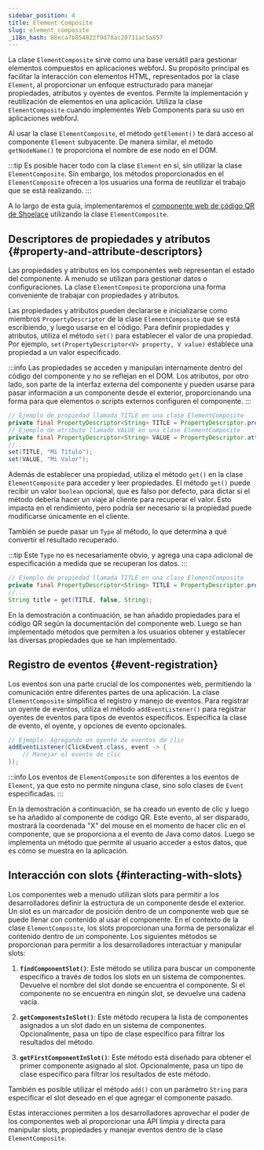 ```yaml
---
sidebar_position: 4
title: Element Composite
slug: element_composite
_i18n_hash: 88eca7b854822f9d78ac20731ac5a857
---
```

<DocChip chip='since' label='23.06' />
<JavadocLink type="foundation" location="com/webforj/component/element/ElementComposite" top='true'/>

La clase `ElementComposite` sirve como una base versátil para gestionar elementos compuestos en aplicaciones webforJ. Su propósito principal es facilitar la interacción con elementos HTML, representados por la clase `Element`, al proporcionar un enfoque estructurado para manejar propiedades, atributos y oyentes de eventos. Permite la implementación y reutilización de elementos en una aplicación. Utiliza la clase `ElementComposite` cuando implementes Web Components para su uso en aplicaciones webforJ.

Al usar la clase `ElementComposite`, el método `getElement()` te dará acceso al componente `Element` subyacente. De manera similar, el método `getNodeName()` te proporciona el nombre de ese nodo en el DOM.

:::tip
Es posible hacer todo con la clase `Element` en sí, sin utilizar la clase `ElementComposite`. Sin embargo, los métodos proporcionados en el `ElementComposite` ofrecen a los usuarios una forma de reutilizar el trabajo que se está realizando.
:::

A lo largo de esta guía, implementaremos el [componente web de código QR de Shoelace](https://shoelace.style/components/qr-code) utilizando la clase `ElementComposite`.

<ComponentDemo 
path='/webforj/qrdemo?' 
javaE='https://raw.githubusercontent.com/webforj/webforj-documentation/refs/heads/main/src/main/java/com/webforj/samples/views/elementcomposite/QRDemoView.java'
height='175px'
/>

## Descriptores de propiedades y atributos {#property-and-attribute-descriptors}

Las propiedades y atributos en los componentes web representan el estado del componente. A menudo se utilizan para gestionar datos o configuraciones. La clase `ElementComposite` proporciona una forma conveniente de trabajar con propiedades y atributos.

Las propiedades y atributos pueden declararse e inicializarse como miembros `PropertyDescriptor` de la clase `ElementComposite` que se está escribiendo, y luego usarse en el código. Para definir propiedades y atributos, utiliza el método `set()` para establecer el valor de una propiedad. Por ejemplo, `set(PropertyDescriptor<V> property, V value)` establece una propiedad a un valor especificado.

:::info
Las propiedades se acceden y manipulan internamente dentro del código del componente y no se reflejan en el DOM. Los atributos, por otro lado, son parte de la interfaz externa del componente y pueden usarse para pasar información a un componente desde el exterior, proporcionando una forma para que elementos o scripts externos configuren el componente.
:::

```java
// Ejemplo de propiedad llamada TITLE en una clase ElementComposite
private final PropertyDescriptor<String> TITLE = PropertyDescriptor.property("title", "");
// Ejemplo de atributo llamado VALUE en una clase ElementComposite
private final PropertyDescriptor<String> VALUE = PropertyDescriptor.attribute("value", "");
//...
set(TITLE, "Mi Título");
set(VALUE, "Mi Valor");
```

Además de establecer una propiedad, utiliza el método `get()` en la clase `ElementComposite` para acceder y leer propiedades. El método `get()` puede recibir un valor `boolean` opcional, que es falso por defecto, para dictar si el método debería hacer un viaje al cliente para recuperar el valor. Esto impacta en el rendimiento, pero podría ser necesario si la propiedad puede modificarse únicamente en el cliente.

También se puede pasar un `Type` al método, lo que determina a qué convertir el resultado recuperado.

:::tip
Este `Type` no es necesariamente obvio, y agrega una capa adicional de especificación a medida que se recuperan los datos.
:::

```java
// Ejemplo de propiedad llamada TITLE en una clase ElementComposite
private final PropertyDescriptor<String> TITLE = PropertyDescriptor.property("title", "");
//...
String title = get(TITLE, false, String);
```

En la demostración a continuación, se han añadido propiedades para el código QR según la documentación del componente web. Luego se han implementado métodos que permiten a los usuarios obtener y establecer las diversas propiedades que se han implementado.

<ComponentDemo 
path='/webforj/qrproperties?' 
javaE='https://raw.githubusercontent.com/webforj/webforj-documentation/refs/heads/main/src/main/java/com/webforj/samples/views/elementcomposite/QRPropertiesView.java'
height='250px'
/>

## Registro de eventos {#event-registration}

Los eventos son una parte crucial de los componentes web, permitiendo la comunicación entre diferentes partes de una aplicación. La clase `ElementComposite` simplifica el registro y manejo de eventos. Para registrar un oyente de eventos, utiliza el método `addEventListener()` para registrar oyentes de eventos para tipos de eventos específicos. Especifica la clase de evento, el oyente, y opciones de evento opcionales.

```java
// Ejemplo: Agregando un oyente de eventos de clic
addEventListener(ClickEvent.class, event -> {
    // Manejar el evento de clic
});
```

:::info
Los eventos de `ElementComposite` son diferentes a los eventos de `Element`, ya que esto no permite ninguna clase, sino solo clases de `Event` especificadas.
:::

En la demostración a continuación, se ha creado un evento de clic y luego se ha añadido al componente de código QR. Este evento, al ser disparado, mostrará la coordenada "X" del mouse en el momento de hacer clic en el componente, que se proporciona a el evento de Java como datos. Luego se implementa un método que permite al usuario acceder a estos datos, que es cómo se muestra en la aplicación.
<ComponentDemo 
path='/webforj/qrevent?' 
javaE='https://raw.githubusercontent.com/webforj/webforj-documentation/refs/heads/main/src/main/java/com/webforj/samples/views/elementcomposite/QREventView.java'
height='300px'
/>

## Interacción con slots {#interacting-with-slots}

Los componentes web a menudo utilizan slots para permitir a los desarrolladores definir la estructura de un componente desde el exterior. Un slot es un marcador de posición dentro de un componente web que se puede llenar con contenido al usar el componente. En el contexto de la clase `ElementComposite`, los slots proporcionan una forma de personalizar el contenido dentro de un componente. Los siguientes métodos se proporcionan para permitir a los desarrolladores interactuar y manipular slots:

1. **`findComponentSlot()`**: Este método se utiliza para buscar un componente específico a través de todos los slots en un sistema de componentes. Devuelve el nombre del slot donde se encuentra el componente. Si el componente no se encuentra en ningún slot, se devuelve una cadena vacía.

2. **`getComponentsInSlot()`**: Este método recupera la lista de componentes asignados a un slot dado en un sistema de componentes. Opcionalmente, pasa un tipo de clase específico para filtrar los resultados del método.

3. **`getFirstComponentInSlot()`**: Este método está diseñado para obtener el primer componente asignado al slot. Opcionalmente, pasa un tipo de clase específico para filtrar los resultados de este método.

También es posible utilizar el método `add()` con un parámetro `String` para especificar el slot deseado en el que agregar el componente pasado.

Estas interacciones permiten a los desarrolladores aprovechar el poder de los componentes web al proporcionar una API limpia y directa para manipular slots, propiedades y manejar eventos dentro de la clase `ElementComposite`.
